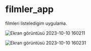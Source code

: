 # filmler_app

filmleri listeledigim uygulama.

![Ekran görüntüsü 2023-10-10 160211](https://github.com/ebcengiz/filmler_app/assets/99767648/fa5dc3cf-710d-4133-9e6c-171dd4656397)


![Ekran görüntüsü 2023-10-10 160231](https://github.com/ebcengiz/filmler_app/assets/99767648/2c43111a-1056-4df5-b59a-d7452cd5fb5f)
